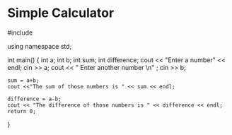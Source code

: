 # Simple Calculator
#include <iostream>

using namespace std;

int main()
{
    int a;
    int b;
    int sum;
    int difference;
    cout << "Enter a number" << endl;
    cin >> a;
    cout << " Enter another number \n" ;
    cin >> b;

    sum = a+b;
    cout <<"The sum of those numbers is " << sum << endl;

    difference = a-b;
    cout << "The difference of those numbers is " << difference << endl;
    return 0;
}
